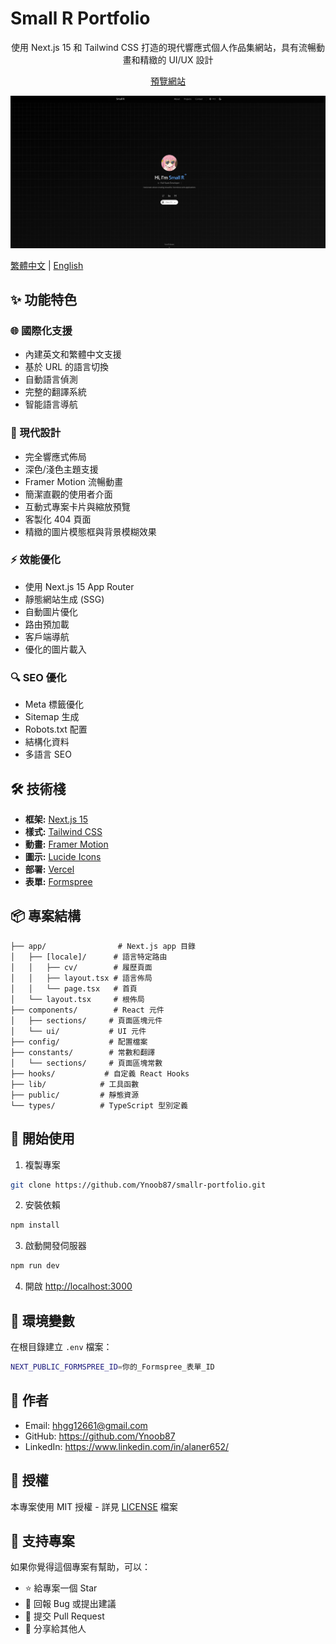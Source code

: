 # Small R Portfolio

<div align="center">
  <p align="center">
    使用 Next.js 15 和 Tailwind CSS 打造的現代響應式個人作品集網站，具有流暢動畫和精緻的 UI/UX 設計
  </p>
  <p align="center">
    <a href="https://smallr-portfolio.vercel.app">預覽網站</a>
  </p>
  <img src="/public/preview.png" alt="Portfolio Preview" width="600px" />
</div>

[繁體中文](/README.zh.md) | [English](/README.md)

## ✨ 功能特色

### 🌐 國際化支援

- 內建英文和繁體中文支援
- 基於 URL 的語言切換
- 自動語言偵測
- 完整的翻譯系統
- 智能語言導航

### 🎨 現代設計

- 完全響應式佈局
- 深色/淺色主題支援
- Framer Motion 流暢動畫
- 簡潔直觀的使用者介面
- 互動式專案卡片與縮放預覽
- 客製化 404 頁面
- 精緻的圖片模態框與背景模糊效果

### ⚡ 效能優化

- 使用 Next.js 15 App Router
- 靜態網站生成 (SSG)
- 自動圖片優化
- 路由預加載
- 客戶端導航
- 優化的圖片載入

### 🔍 SEO 優化

- Meta 標籤優化
- Sitemap 生成
- Robots.txt 配置
- 結構化資料
- 多語言 SEO

## 🛠️ 技術棧

- **框架:** [Next.js 15](https://nextjs.org/)
- **樣式:** [Tailwind CSS](https://tailwindcss.com/)
- **動畫:** [Framer Motion](https://www.framer.com/motion/)
- **圖示:** [Lucide Icons](https://lucide.dev/)
- **部署:** [Vercel](https://vercel.com)
- **表單:** [Formspree](https://formspree.io)

## 📦 專案結構

```
├── app/                # Next.js app 目錄
│   ├── [locale]/      # 語言特定路由
│   │   ├── cv/        # 履歷頁面
│   │   ├── layout.tsx # 語言佈局
│   │   └── page.tsx   # 首頁
│   └── layout.tsx     # 根佈局
├── components/        # React 元件
│   ├── sections/     # 頁面區塊元件
│   └── ui/           # UI 元件
├── config/           # 配置檔案
├── constants/        # 常數和翻譯
│   └── sections/     # 頁面區塊常數
├── hooks/           # 自定義 React Hooks
├── lib/            # 工具函數
├── public/         # 靜態資源
└── types/          # TypeScript 型別定義
```

## 🚀 開始使用

1. 複製專案

```bash
git clone https://github.com/Ynoob87/smallr-portfolio.git
```

2. 安裝依賴

```bash
npm install
```

3. 啟動開發伺服器

```bash
npm run dev
```

4. 開啟 [http://localhost:3000](http://localhost:3000)

## 📝 環境變數

在根目錄建立 `.env` 檔案：

```bash
NEXT_PUBLIC_FORMSPREE_ID=你的_Formspree_表單_ID
```

## 👤 作者

- Email: hhgg12661@gmail.com
- GitHub: https://github.com/Ynoob87
- LinkedIn: https://www.linkedin.com/in/alaner652/

## 📄 授權

本專案使用 MIT 授權 - 詳見 [LICENSE](LICENSE) 檔案

## 💖 支持專案

如果你覺得這個專案有幫助，可以：

- ⭐ 給專案一個 Star
- 🐛 回報 Bug 或提出建議
- 🔀 提交 Pull Request
- 📢 分享給其他人
